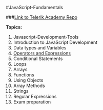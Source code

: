 #JavaScript-Fundamentals

###[Link to Telerik Academy Repo](https://github.com/TelerikAcademy/JavaScript-Fundamentals)

**Topics:**
  01. Javascript-Development-Tools
  02. Introduction to JavaScript Development
  03. Data types and Variables
  04. [Operators and Expressions](https://github.com/nmarazov/TA-Homework/tree/master/Courses/JavaScript-Fundamentals/04OperatorsAndExpressions)
  05. Conditional Statements
  06. Loops
  07. Arrays
  08. Functions
  09. Using Objects
  10. Array Methods
  11. Strings
  12. Regular Expressions
  13. Exam preparation
